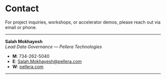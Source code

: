 # Contact
For project inquiries, workshops, or accelerator demos, please reach out via email or phone.

---
**Salah Mokhayesh**  
*Lead Data Governance — Pellera Technologies*

- **M**: 734-262-5040  
- **E**: [Salah.Mokhayesh@pellera.com](mailto:Salah.Mokhayesh@pellera.com)  
- **W**: [pellera.com](https://pellera.com)

---




